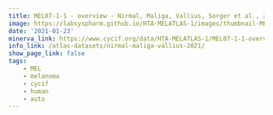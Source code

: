 ```yaml
---
title: MEL07-1-1 - overview - Nirmal, Maliga, Vallius, Sorger et al., 2021
image: https://labsyspharm.github.io/HTA-MELATLAS-1/images/thumbnail-MEL07-1-1-overview.jpg
date: '2021-01-23'
minerva_link: https://www.cycif.org/data/HTA-MELATLAS-1/MEL07-1-1-overview
info_link: /atlas-datasets/nirmal-maliga-vallius-2021/
show_page_link: false
tags:
    - MEL
    - melanoma
    - cycif
    - human
    - auto
---
```

